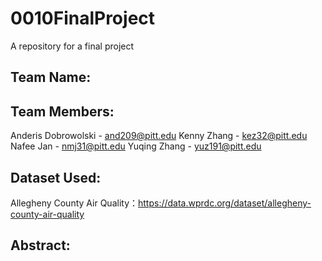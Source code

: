 # 0010FinalProject
A repository for a final project


## Team Name:

## Team Members:
Anderis Dobrowolski - and209@pitt.edu 
Kenny Zhang - kez32@pitt.edu 
Nafee Jan - nmj31@pitt.edu
Yuqing Zhang - yuz191@pitt.edu 

## Dataset Used:
Allegheny County Air Quality：https://data.wprdc.org/dataset/allegheny-county-air-quality

## Abstract:
